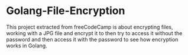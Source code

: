 # Golang-File-Encryption
This project extracted from freeCodeCamp is about encrypting files, working with a JPG file and encrypt it to then try to access it without the password and then access it with the password to see how encryption works in Golang.
